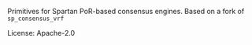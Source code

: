 Primitives for Spartan PoR-based consensus engines. Based on a fork of `sp_consensus_vrf`

License: Apache-2.0